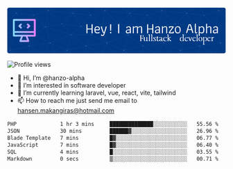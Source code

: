 ![Header](./github-header-image.png)

![Profile views](https://gpvc.arturio.dev/hanzo-alpha)

- 👋 Hi, I’m @hanzo-alpha
- 👀 I’m interested in software developer
- 🌱 I’m currently learning laravel, vue, react, vite, tailwind
- 📫 How to reach me just send me email to hansen.makangiras@hotmail.com 

<!---
hanzo-alpha/hanzo-alpha is a ✨ special ✨ repository because its `README.md` (this file) appears on your GitHub profile.
You can click the Preview link to take a look at your changes.
--->

<!--START_SECTION:waka-->

```text
PHP              1 hr 3 mins     ██████████████░░░░░░░░░░░   55.56 %
JSON             30 mins         ██████▓░░░░░░░░░░░░░░░░░░   26.96 %
Blade Template   7 mins          █▓░░░░░░░░░░░░░░░░░░░░░░░   06.77 %
JavaScript       7 mins          █▓░░░░░░░░░░░░░░░░░░░░░░░   06.40 %
SQL              4 mins          █░░░░░░░░░░░░░░░░░░░░░░░░   03.55 %
Markdown         0 secs          ▒░░░░░░░░░░░░░░░░░░░░░░░░   00.71 %
```

<!--END_SECTION:waka-->

